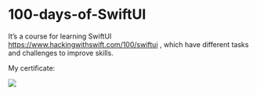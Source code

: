 # 100-days-of-SwiftUI
It’s a course for learning SwiftUI https://www.hackingwithswift.com/100/swiftui , which have different tasks and challenges to improve skills.

My certificate:

<img src="https://user-images.githubusercontent.com/77059554/129599365-1b82ead8-aca0-422b-814a-ba974bbd61f4.jpg" />
